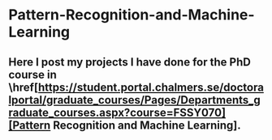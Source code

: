 # Pattern-Recognition-and-Machine-Learning

## Here I post my projects I have done for the PhD course in \href[https://student.portal.chalmers.se/doctoralportal/graduate_courses/Pages/Departments_graduate_courses.aspx?course=FSSY070][Pattern Recognition and Machine Learning]. 
